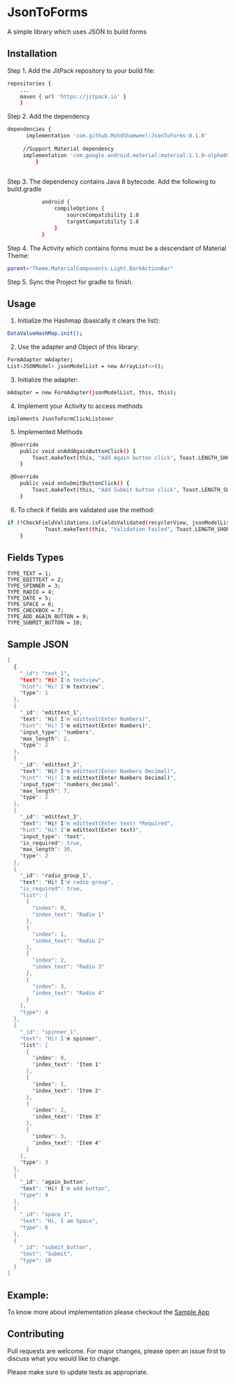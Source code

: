 # JsonToForms

A simple library which uses JSON to build forms

## Installation

Step 1. Add the JitPack repository to your build file:

```bash
repositories {
	...
	maven { url 'https://jitpack.io' }
	}

```
  
Step 2. Add the dependency


```bash
dependencies {
	  implementation 'com.github.MohdShamweel:JsonToForms:0.1.0'
                
     //Support Material dependency
     implementation 'com.google.android.material:material:1.1.0-alpha09'
	     }
	
```

Step 3. The dependency contains Java 8 bytecode. Add the following to build.gradle
```bash
           android {
               compileOptions {
                   sourceCompatibility 1.8
                   targetCompatibility 1.8
               }
           }
```

Step 4. The Activity which contains forms must be a descendant of Material Theme:

```bash
parent="Theme.MaterialComponents.Light.DarkActionBar"
``` 
Step 5. Sync the Project for gradle to finish.	

## Usage

1. Initialize the Hashmap (basically it clears the list):
```bash
DataValueHashMap.init();
```
2. Use the adapter and Object of this library:
```bash
FormAdapter mAdapter;
List<JSONModel> jsonModelList = new ArrayList<>();
```

3. Initialize the adapter:
```bash
mAdapter = new FormAdapter(jsonModelList, this, this);
```

4. Implement your Activity to access methods
```
implements JsonToFormClickListener
```
5. Implemented Methods
```bash
 @Override
    public void onAddAgainButtonClick() {
        Toast.makeText(this, "Add Again button click", Toast.LENGTH_SHORT).show();
    }

 @Override
    public void onSubmitButtonClick() {
        Toast.makeText(this, "Add Submit button click", Toast.LENGTH_SHORT).show();
    }
```
6. To check if fields are validated use the method:
```bash
if (!CheckFieldValidations.isFieldsValidated(recyclerView, jsonModelList)){
            Toast.makeText(this, "Validation Failed", Toast.LENGTH_SHORT).show();
    }
```

## Fields Types
```
TYPE_TEXT = 1;
TYPE_EDITTEXT = 2;
TYPE_SPINNER = 3;
TYPE_RADIO = 4;
TYPE_DATE = 5;
TYPE_SPACE = 6;
TYPE_CHECKBOX = 7;
TYPE_ADD_AGAIN_BUTTON = 9;
TYPE_SUBMIT_BUTTON = 10;
```

## Sample JSON

```bash
[
  {
    "_id": "text_1",
    "text": "Hi! I'm textview",
    "hint": "Hi! I'm textview",
    "type": 1
  },
  {
    "_id": "edittext_1",
    "text": "Hi! I'm edittext(Enter Numbers)",
    "hint": "Hi! I'm edittext(Enter Numbers)",
    "input_type": "numbers",
    "max_length": 2,
    "type": 2
  },
  {
    "_id": "edittext_2",
    "text": "Hi! I'm edittext(Enter Numbers Decimal)",
    "hint": "Hi! I'm edittext(Enter Numbers Decimal)",
    "input_type": "numbers_decimal",
    "max_length": 7,
    "type": 2
  },
  {
    "_id": "edittext_3",
    "text": "Hi! I'm edittext(Enter text) *Required",
    "hint": "Hi! I'm edittext(Enter text)",
    "input_type": "text",
    "is_required": true,
    "max_length": 30,
    "type": 2
  },
  {
    "_id": "radio_group_1",
    "text": "Hi! I'm radio group",
    "is_required": true,
    "list": [
      {
        "index": 0,
        "index_text": "Radio 1"
      },
      {
        "index": 1,
        "index_text": "Radio 2"
      },
      {
        "index": 2,
        "index_text": "Radio 3"
      },
      {
        "index": 3,
        "index_text": "Radio 4"
      }
    ],
    "type": 4
  },
  {
    "_id": "spinner_1",
    "text": "Hi! I'm spinner",
    "list": [
      {
        "index": 0,
        "index_text": "Item 1"
      },
      {
        "index": 1,
        "index_text": "Item 2"
      },
      {
        "index": 2,
        "index_text": "Item 3"
      },
      {
        "index": 3,
        "index_text": "Item 4"
      }
    ],
    "type": 3
  },
  {
    "_id": "again_button",
    "text": "Hi! I'm add button",
    "type": 9
  },
  {
    "_id": "space_1",
    "text": "Hi, I am Space",
    "type": 6
  },
  {
    "_id": "submit_button",
    "text": "Submit",
    "type": 10
  }
]
```

## Example:
To know more about implementation please checkout the [Sample App](https://github.com/MohdShamweel/JsonToForms/tree/master/app)

## Contributing
Pull requests are welcome. For major changes, please open an issue first to discuss what you would like to change.

Please make sure to update tests as appropriate.
